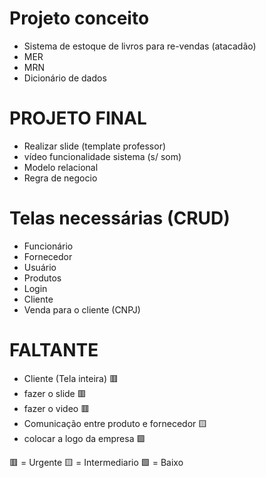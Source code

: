 

# Projeto conceito

- Sistema de estoque de livros para re-vendas (atacadão)
- MER
- MRN
- Dicionário de dados

# PROJETO FINAL

- Realizar slide (template professor)
- vídeo funcionalidade sistema (s/ som)
- Modelo relacional
- Regra de negocio

# Telas necessárias (CRUD)

- Funcionário
- Fornecedor
- Usuário
- Produtos
- Login
- Cliente
- Venda para o cliente (CNPJ)

# FALTANTE

- Cliente (Tela inteira) 🟥
- fazer o slide 🟥
- fazer o video 🟥
- Comunicação entre produto e fornecedor 🟨
- colocar a logo da empresa 🟩

🟥 = Urgente
🟨 = Intermediario
🟩 = Baixo
